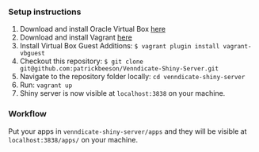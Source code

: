 
### Setup instructions

1. Download and install Oracle Virtual Box [here](http://download.virtualbox.org/virtualbox/4.2.0/)
2. Download and install Vagrant [here](https://www.vagrantup.com/downloads)
3. Install Virtual Box Guest Additions: `$ vagrant plugin install vagrant-vbguest`
4. Checkout this repository: `$ git clone git@github.com:patrickbeeson/Venndicate-Shiny-Server.git`
5. Navigate to the repository folder locally: `cd venndicate-shiny-server`
6. Run: `vagrant up`
7. Shiny server is now visible at `localhost:3838` on your machine.

### Workflow

Put your apps in `venndicate-shiny-server/apps` and they will be visible at `localhost:3838/apps/` on your machine.
